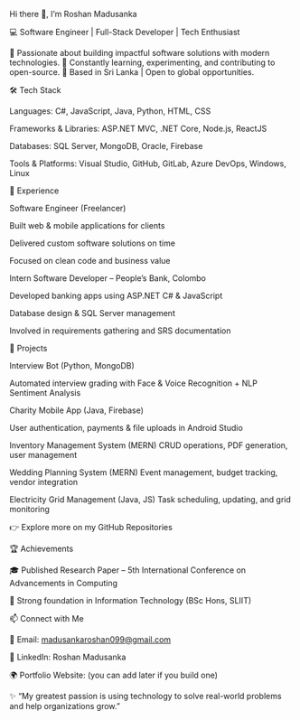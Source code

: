 Hi there 👋, I’m Roshan Madusanka

💻 Software Engineer | Full-Stack Developer | Tech Enthusiast

🚀 Passionate about building impactful software solutions with modern technologies.
🌱 Constantly learning, experimenting, and contributing to open-source.
📌 Based in Sri Lanka | Open to global opportunities.

🛠️ Tech Stack

Languages:
C#, JavaScript, Java, Python, HTML, CSS

Frameworks & Libraries:
ASP.NET MVC, .NET Core, Node.js, ReactJS

Databases:
SQL Server, MongoDB, Oracle, Firebase

Tools & Platforms:
Visual Studio, GitHub, GitLab, Azure DevOps, Windows, Linux

💼 Experience

Software Engineer (Freelancer)

Built web & mobile applications for clients

Delivered custom software solutions on time

Focused on clean code and business value

Intern Software Developer – People’s Bank, Colombo

Developed banking apps using ASP.NET C# & JavaScript

Database design & SQL Server management

Involved in requirements gathering and SRS documentation

🚀 Projects

Interview Bot (Python, MongoDB)

Automated interview grading with Face & Voice Recognition + NLP Sentiment Analysis

Charity Mobile App (Java, Firebase)

User authentication, payments & file uploads in Android Studio

Inventory Management System (MERN)
CRUD operations, PDF generation, user management

Wedding Planning System (MERN)
Event management, budget tracking, vendor integration

Electricity Grid Management (Java, JS)
Task scheduling, updating, and grid monitoring

👉 Explore more on my GitHub Repositories

🏆 Achievements

🎓 Published Research Paper – 5th International Conference on Advancements in Computing

🏅 Strong foundation in Information Technology (BSc Hons, SLIIT)

📫 Connect with Me

📧 Email: madusankaroshan099@gmail.com

💼 LinkedIn: Roshan Madusanka

🌍 Portfolio Website: (you can add later if you build one)

✨ “My greatest passion is using technology to solve real-world problems and help organizations grow.”
